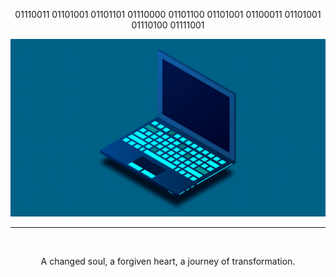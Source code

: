 <p align="center">
  01110011 01101001 01101101 01110000 01101100 01101001 01100011 01101001 01110100 01111001
</p>
<p align="center">
  <img src="https://github.com/all-in-simplicity/all-in-simplicity/blob/main/laptop.gif">
</p>
<hr/>
<br/>
<p align="center">
A changed soul, a forgiven heart, a journey of transformation.
</p>
